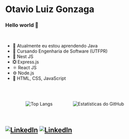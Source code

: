 # Otavio Luiz Gonzaga
### Hello world 👋
<br />

- 🌱 Atualmente eu estou aprendendo Java
- 📖 Cursando Engenharia de Software (UTFPR)
- 🦁 Nest JS
- ❎ Express.js
- ⚛️ React JS
- ⚙️ Node.js
- 📄 HTML, CSS, JavaScript
  
<br />
<br />

ㅤㅤㅤㅤㅤ<img src="https://github-readme-stats.vercel.app/api/top-langs/?username=OtavioGonzaga&layout=donut-vertical" alt="Top Langs" >ㅤㅤㅤㅤㅤ<img src="https://github-readme-stats.vercel.app/api?username=OtavioGonzaga&show_icons=true&theme=synthwave" alt="Estatísticas do GitHub">

<br />

## [![LinkedIn](https://img.shields.io/badge/-LinkedIn-blue?style=flat&logo=Linkedin&logoColor=white)](https://www.linkedin.com/in/otaviogonzaga/) [![LinkedIn](https://img.shields.io/badge/-Gmail-red?style=flat&logo=Gmail&logoColor=white)](mailto:otaviolgonzaga@gmail.com)
